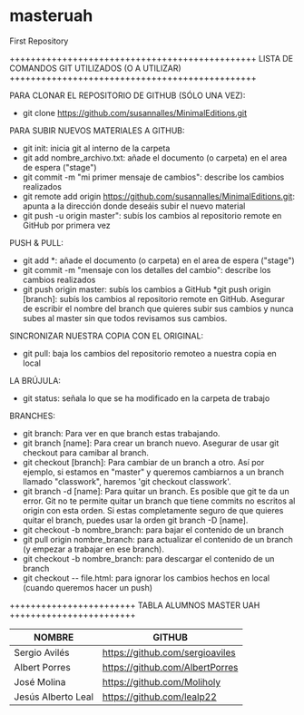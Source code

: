 # masteruah

First Repository

+++++++++++++++++++++++++++++++++++++++++++++++
LISTA DE COMANDOS GIT UTILIZADOS (O A UTILIZAR)
+++++++++++++++++++++++++++++++++++++++++++++++

PARA CLONAR EL REPOSITORIO DE GITHUB (SÓLO UNA VEZ):

- git clone https://github.com/susannalles/MinimalEditions.git

PARA SUBIR NUEVOS MATERIALES A GITHUB:

- git init: inicia git al interno de la carpeta
- git add nombre_archivo.txt: añade el documento (o carpeta) en el area de espera ("stage")
- git commit -m "mi primer mensaje de cambios": describe los cambios realizados
- git remote add origin https://github.com/susannalles/MinimalEditions.git: apunta a la dirección donde deseáis subir el nuevo material
- git push -u origin master": subís los cambios al repositorio remote en GitHub por primera vez

PUSH & PULL:

- git add *: añade el documento (o carpeta) en el area de espera ("stage")
- git commit -m "mensaje con los detalles del cambio": describe los cambios realizados
- git push origin master: subís los cambios a GitHub *git push origin [branch]: subís los cambios al repositorio remote en GitHub. Asegurar de escribir el nombre del branch que quieres subir sus cambios y nunca subes al master sin que todos revisamos sus cambios.

SINCRONIZAR NUESTRA COPIA CON EL ORIGINAL:

- git pull: baja los cambios del repositorio remoteo a nuestra copia en local

LA BRÚJULA: 

- git status: señala lo que se ha modificado en la carpeta de trabajo

BRANCHES:

- git branch: Para ver en que branch estas trabajando.
- git branch [name]: Para crear un branch nuevo. Asegurar de usar git checkout para camibar al branch.
- git checkout [branch]: Para cambiar de un branch a otro. Así por ejemplo, si estamos en "master" y queremos cambiarnos a un branch llamado "classwork", haremos 'git checkout classwork'.
- git branch -d [name]: Para quitar un branch. Es posible que git te da un error. Git no te permite quitar un branch que tiene commits no escritos al origin con esta orden. Si estas completamente seguro de que quieres quitar el branch, puedes usar la orden git branch -D [name].
- git checkout -b nombre_branch: para bajar el contenido de un branch
- git pull origin nombre_branch: para actualizar el contenido de un branch (y empezar a trabajar en ese branch).
- git checkout -b nombre_branch: para descargar el contenido de un branch
- git checkout -- file.html: para ignorar los cambios hechos en local (cuando queremos hacer un push)


++++++++++++++++++++++++
TABLA ALUMNOS MASTER UAH
++++++++++++++++++++++++

|         NOMBRE         |                       GITHUB                      |
|------------------------|---------------------------------------------------|
|Sergio Avilés           |https://github.com/sergioaviles                    |
|Albert Porres           |https://github.com/AlbertPorres                    |
|José Molina             |https://github.com/Moliholy                        |
|Jesús Alberto Leal      |https://github.com/lealp22                         |

